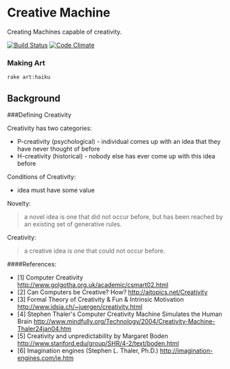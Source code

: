 # Creative Machine

Creating Machines capable of creativity.

[![Build Status](https://secure.travis-ci.org/josephwilk/creative-machine.png)](http://travis-ci.org/josephwilk/creative-machine)
[![Code Climate](https://codeclimate.com/badge.png)](https://codeclimate.com/github/josephwilk/creative-machine)

### Making Art

<pre><code>rake art:haiku</code></pre>

## Background

###Defining Creativity

Creativity has two categories: 
* P-creativity (psychological) - individual comes up with an idea that they have never thought of before
* H-creativity (historical)    - nobody else has ever come up with this idea before

Conditions of Creativity:
* idea must have some value

Novelty:
>a novel idea is one that did not occur before, but has been reached by an existing set of generative rules.

Creativity:
> a creative idea is one that could not occur before.

####References:
* [1] Computer Creativity http://www.golgotha.org.uk/academic/csmart02.html 
* [2] Can Computers be Creative? How? http://aitopics.net/Creativity
* [3] Formal Theory of Creativity & Fun & Intrinsic Motivation http://www.idsia.ch/~juergen/creativity.html
* [4] Stephen Thaler's Computer Creativity Machine Simulates the Human Brain http://www.mindfully.org/Technology/2004/Creativity-Machine-Thaler24jan04.htm
* [5] Creativity and unpredictability by Margaret Boden http://www.stanford.edu/group/SHR/4-2/text/boden.html
* [6] Imagination engines (Stephen L. Thaler, Ph.D.) http://imagination-engines.com/ie.htm 